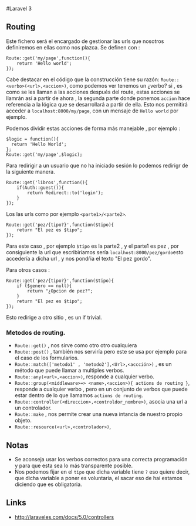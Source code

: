#Laravel 3
## Routing
Este fichero será el encargado de gestionar las urls que nosotros
definiremos en ellas como nos plazca.
Se definen con :
````
Route::get('my/page',function(){
    return 'Hello world';
});
````
Cabe destacar en el código que la construcción tiene su razón:
`Route::<verbo>(<url>,<accion>)`, como podemos ver tenemos un ¿verbo? si , es como se les llaman a las acciones después del route, estas acciones se llamrán así a partir de ahora , la segunda parte donde ponemos `accion` hace referencia a la lógica que se desarrollará a partir de ella.
Esto nos permitirá acceder a `localhost:8000/my/page`, con un mensaje de `Hello world` por ejemplo.

Podemos dividir estas acciones de forma más manejable , por ejemplo :
````
$logic = function(){
  return 'Hello World';
};
Route::get('my/page',$logic);
````
Para redirigir a un usuario que no ha iniciado sesión lo podemos redirigr de la siguiente manera.

````
Route::get('libros',function(){
    if(Auth::guest()){
        return Redirect::to('login');
    }
});
````
Los las urls como por ejemplo `<parte1>/<parte2>`.

````
Route::get('pez/{tipo?}',function($tipo){
    return "El pez es $tipo";
});
````
Para este caso , por ejemplo `$tipo` es la parte2 , y el parte1 es pez ,
por consiguiente la url que escribiríamos sería `localhost:8000/pez/gordo`esto accedería
a dicha url , y nos pondŕia el texto "El pez gordo".

Para otros casos :

````
Route::get('pez/{tipo?}',function($tipo){
    if ($genero == null){
        return "¿Opcion de pez?";
    }
    return "El pez es $tipo";
});
````
Esto redirige a otro sitio , es un if trivial.

### Metodos de routing.
* `Route::get()` , nos sirve como otro otro cualquiera
* `Route::post()` , también nos serviría pero este se usa por ejemplo para el caso de los formularios.
* `Route::match(['metodo1' , 'metodo2'],<Url>,<accción>)` , es un método que puede llamar a multiples verbos.
* `Route::any(<url>,<accion>)`, responde a cualquier verbo.
* `Route::group(<middleware>=> <name>,<accion>){ actions de routing }`, responde a cualquier verbo , pero en un conjunto de verbos que puede estar dentro de lo que llamamos `actions de routing`.
* `Route::controller(<direccion>,<controldor_nombre>)`, asocia una url a un controlador.
* `Route::make` , nos permite crear una nueva intancia de nuestro propio objeto.
* `Route::resource(<url>,<controlador>)`,

## Notas
* Se aconseja usar los verbos correctos para una correcta programación y para que esta sea lo más transparente posible.
* Nos podemos fijar en el `tipo` que dicha variable tiene `?` eso quiere decir,  que dicha variable a poner es voluntaria,
el sacar eso de haí estamos diciendo que es obligatoria.

## Links

* http://laraveles.com/docs/5.0/controllers
